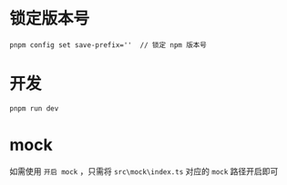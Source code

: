 # 锁定版本号
```
pnpm config set save-prefix=''  // 锁定 npm 版本号
```

# 开发

```bash
pnpm run dev
```

# mock 

如需使用 `开启 mock` ，只需将 `src\mock\index.ts` 对应的 `mock` 路径开启即可 